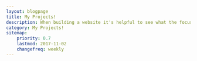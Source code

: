 ```yaml
---
layout: blogpage
title: My Projects!
description: When building a website it's helpful to see what the focus of your site is. This page is an example of how to show a website's focus.
category: My Projects!
sitemap:
    priority: 0.7
    lastmod: 2017-11-02
    changefreq: weekly
---
```


